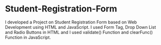 # Student-Registration-Form
I developed a Project on Student Registration Form based on Web Development using HTML and JavaScript. I used Form Tag, Drop Down List and Radio Buttons in HTML and I used validate() Function and clearFunc() Function in JavaScript.
